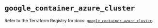 # `google_container_azure_cluster`

Refer to the Terraform Registry for docs: [`google_container_azure_cluster`](https://registry.terraform.io/providers/hashicorp/google/6.2.0/docs/resources/container_azure_cluster).
